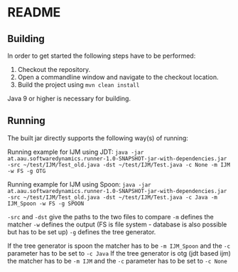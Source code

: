 # README  #

## Building

In order to get started the following steps have to be performed:

1. Checkout the repository.
2. Open a commandline window and navigate to the checkout location.
3. Build the project using `mvn clean install`

Java 9 or higher is necessary for building.

## Running

The built jar directly supports the following way(s) of running:

Running example for IJM using JDT:
`java -jar at.aau.softwaredynamics.runner-1.0-SNAPSHOT-jar-with-dependencies.jar -src ~/test/IJM/Test_old.java -dst ~/test/IJM/Test.java -c None -m IJM -w FS -g OTG`

Running example for IJM using Spoon:
`java -jar at.aau.softwaredynamics.runner-1.0-SNAPSHOT-jar-with-dependencies.jar -src ~/test/IJM/Test_old.java -dst ~/test/IJM/Test.java -c Java -m IJM_Spoon -w FS -g SPOON`

`-src` and `-dst` give the paths to the two files to compare
`-m` defines the matcher
`-w` defines the output (FS is file system - database is also possible but has to be set up)
`-g` defines the tree generator.

If the tree generator is spoon the matcher has to be `-m IJM_Spoon` and the `-c` parameter has to be set to `-c Java`
If the tree generator is otg (jdt based ijm) the matcher has to be `-m IJM` and the `-c` parameter has to be set to `-c None`